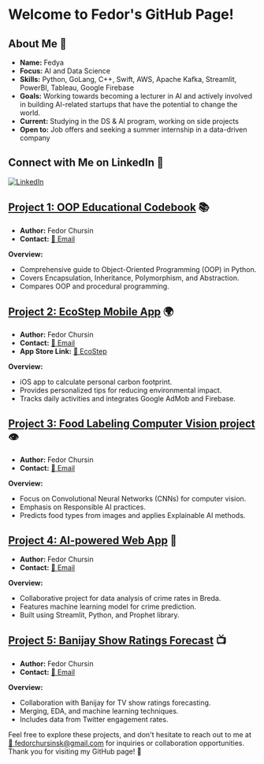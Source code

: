 # Welcome to Fedor's GitHub Page! 

## About Me 🚀
- **Name:** Fedya
- **Focus:** AI and Data Science
- **Skills:** Python, GoLang, C++, Swift, AWS, Apache Kafka, Streamlit, PowerBI, Tableau, Google Firebase
- **Goals:** Working towards becoming a lecturer in AI and actively involved in building AI-related startups that have the potential to change the world.
- **Current:** Studying in the DS & AI program, working on side projects
- **Open to:** Job offers and seeking a summer internship in a data-driven company 

## Connect with Me on LinkedIn 💼
[![LinkedIn](https://img.shields.io/badge/LinkedIn-Connect-blue?style=for-the-badge&logo=linkedin)](https://www.linkedin.com/in/fedor-chursin-17370224b)

## [Project 1: OOP Educational Codebook](https://github.com/ur0vn1t31/OOP-Educational-Notebook) 📚
- **Author:** Fedor Chursin
- **Contact:** [📧 Email](mailto:fedorchursinsk@gmail.com)
  
**Overview:**
- Comprehensive guide to Object-Oriented Programming (OOP) in Python.
- Covers Encapsulation, Inheritance, Polymorphism, and Abstraction.
- Compares OOP and procedural programming.

## [Project 2: EcoStep Mobile App](https://github.com/ur0vn1t31/EcoStep-Mobile-iOS-App) 🌍
- **Author:** Fedor Chursin
- **Contact:** [📧 Email](mailto:fedorchursinsk@gmail.com)
- **App Store Link:** [📱 EcoStep](https://appstore.com/ecostep)

**Overview:**
- iOS app to calculate personal carbon footprint.
- Provides personalized tips for reducing environmental impact.
- Tracks daily activities and integrates Google AdMob and Firebase.

## [Project 3: Food Labeling Computer Vision project](https://github.com/ur0vn1t31/Computer-Vision-POC-Project) 👁️
- **Author:** Fedor Chursin
- **Contact:** [📧 Email](mailto:fedorchursinsk@gmail.com)
  
**Overview:**
- Focus on Convolutional Neural Networks (CNNs) for computer vision.
- Emphasis on Responsible AI practices.
- Predicts food types from images and applies Explainable AI methods.

## [Project 4: AI-powered Web App](https://github.com/ur0vn1t31/Municipality-AI-Powered-Web-App) 🚓
- **Author:** Fedor Chursin
- **Contact:** [📧 Email](mailto:fedorchursinsk@gmail.com)
  
**Overview:**
- Collaborative project for data analysis of crime rates in Breda.
- Features machine learning model for crime prediction.
- Built using Streamlit, Python, and Prophet library.

## [Project 5: Banijay Show Ratings Forecast](https://github.com/ur0vn1t31/Banijay-Rating-Forecast) 📺
- **Author:** Fedor Chursin
- **Contact:** [📧 Email](mailto:fedorchursinsk@gmail.com)
  
**Overview:**
- Collaboration with Banijay for TV show ratings forecasting.
- Merging, EDA, and machine learning techniques.
- Includes data from Twitter engagement rates.

Feel free to explore these projects, and don't hesitate to reach out to me at [📧 fedorchursinsk@gmail.com](mailto:fedorchursinsk@gmail.com) for inquiries or collaboration opportunities. Thank you for visiting my GitHub page! 🙌


<!--
**ur0vn1t31/ur0vn1t31** is a ✨ _special_ ✨ repository because its `README.md` (this file) appears on your GitHub profile.

Here are some ideas to get you started:

- 🔭 I’m currently working on ...
- 🌱 I’m currently learning ...
- 👯 I’m looking to collaborate on ...
- 🤔 I’m looking for help with ...
- 💬 Ask me about ...
- 📫 How to reach me: ...
- 😄 Pronouns: ...
- ⚡ Fun fact: ...
-->
